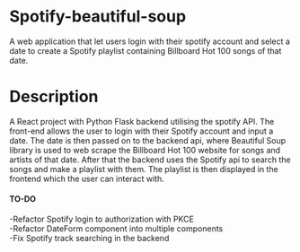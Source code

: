 # Spotify-beautiful-soup
 A web application that let users login with their spotify account and select a date to create a Spotify playlist containing Billboard Hot 100 songs of that date.

# Description
A React project with Python Flask backend utilising the spotify API. The front-end allows the user to login with their Spotify account and input a date. The date is then passed on to the backend api, where Beautiful Soup library is used to web scrape the Billboard Hot 100 website for songs and artists of that date. After that the backend uses the Spotify api to search the songs and make a playlist with them. The playlist is then displayed in the frontend which the user can interact with.

#### TO-DO

-Refactor Spotify login to authorization with PKCE\
-Refactor DateForm component into multiple components\
-Fix Spotify track searching in the backend
